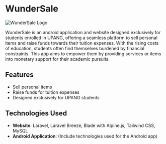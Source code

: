 # WunderSale

![WunderSale Logo](https://link.to.your.logo)

WunderSale is an android application and website designed exclusively for students enrolled in UPANG, offering a seamless platform to sell personal items and raise funds towards their tuition expenses. With the rising costs of education, students often find themselves burdened by financial constraints. This app aims to empower them by providing services or items into monetary support for their academic pursuits.

## Features

- Sell personal items
- Raise funds for tuition expenses
- Designed exclusively for UPANG students

## Technologies Used

- **Website**: Laravel, Laravel Breeze, Blade with Alpine.js, Tailwind CSS, MySQL
- **Android Application**: (Include technologies used for the Android app)

